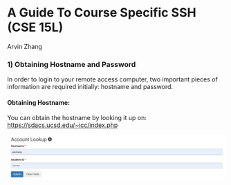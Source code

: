 # A Guide To Course Specific SSH (CSE 15L)

Arvin Zhang

### 1) Obtaining Hostname and Password

In order to login to your remote access computer, two important pieces of information are required initially: hostname and password.

#### Obtaining Hostname:

You can obtain the hostname by looking it up on:<br/>
https://sdacs.ucsd.edu/~icc/index.php

![login screenshot](/imgs/login.png)
